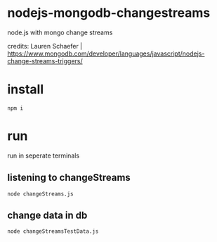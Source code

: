 # nodejs-mongodb-changestreams

node.js with mongo change streams

credits: Lauren Schaefer | https://www.mongodb.com/developer/languages/javascript/nodejs-change-streams-triggers/

# install

```
npm i
```

# run

run in seperate terminals

## listening to changeStreams

```
node changeStreams.js
```

## change data in db

```
node changeStreamsTestData.js
```
